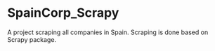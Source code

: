 # SpainCorp_Scrapy
A project scraping all companies in Spain.
Scraping is done based on Scrapy package.

